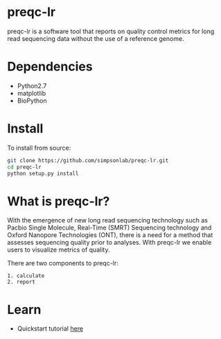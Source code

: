 preqc-lr
====================================
preqc-lr is a software tool that reports on quality control metrics for long read sequencing data without the use of a reference genome.

Dependencies
====================================

* Python2.7
* matplotlib
* BioPython

Install
====================================
To install from source:

```bash
git clone https://github.com/simpsonlab/preqc-lr.git
cd preqc-lr
python setup.py install
```

What is preqc-lr?
====================================
With the emergence of new long read sequencing technology such as Pacbio Single Molecule, Real-Time (SMRT) Sequencing technology and Oxford Nanopore Technologies (ONT), there is a need for a method that assesses sequencing quality prior to analyses. With preqc-lr we enable users to visualize metrics of quality.

There are two components to preqc-lr:

    1. calculate
    2. report

Learn
=============

* Quickstart tutorial [here](https://www.preqc-lr.readthedocs.io)
